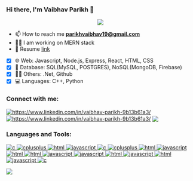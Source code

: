 ### Hi there, I'm Vaibhav Parikh  👋
<p align="center">
  <a href="https://github.com/DenverCoder1/readme-typing-svg"><img src="https://readme-typing-svg.herokuapp.com/?lines=Full-stack%20web%20developer;Competitive%20programmer;Always%20learning%20new%20things&font=Fira%20Code&center=true&width=440&height=45&color=f75c7e&vCenter=true&size=22"></a>
</p>

- 📫 How to reach me **parikhvaibhav19@gmail.com**
- 👩‍💻 I am working on MERN stack
- 🚀 Resume <a href="https://drive.google.com/file/d/1HbL184oAz8nils52ZcYK0b6DCS1M6_Vn/view?usp=sharing">link</a>





- [x] 🌐 Web: Javascript, Node.js, Express, React, HTML, CSS 
- [x] 🛒 Database: SQL(MySQL, POSTGRES), NoSQL(MongoDB, Firebase)
- [x] 👩‍💻 Others: .Net, Github
- [x] 💻 Languages: C++, Python

<h3 align="left">Connect with me:</h3>
<p align="left">
<a href="https://www.linkedin.com/in/vaibhav-parikh-9b13b61a3/" target="blank"><img align="center" src="https://img.shields.io/badge/LinkedIn-0077B5?style=for-the-badge&logo=linkedin&logoColor=white" alt="https://www.linkedin.com/in/vaibhav-parikh-9b13b61a3/" /></a> <a href="https://www.linkedin.com/in/vaibhav-parikh-9b13b61a3/" target="blank"><img align="center" src="https://img.shields.io/badge/CodeChef-%23964B00.svg?style=for-the-badge&logo=CodeChef&logoColor=white" alt="https://www.linkedin.com/in/vaibhav-parikh-9b13b61a3/" /></a> <a href="https://www.linkedin.com/in/vaibhav-parikh-9b13b61a3/" target="blank"><img align="center" src="https://img.shields.io/badge/LeetCode-000000?style=for-the-badge&logo=LeetCode&logoColor=#d16c06" /></a>
</p>

<h3 align="left">Languages and Tools:</h3>
<p align="left"> <a href="https://www.cprogramming.com/" target="_blank"> <img src="https://img.shields.io/badge/C-00599C?style=for-the-badge&logo=c&logoColor=white" alt="c" /> </a> <a href="https://www.w3schools.com/cpp/" target="_blank"> <img src="https://img.shields.io/badge/C%2B%2B-00599C?style=for-the-badge&logo=c%2B%2B&logoColor=white" alt="cplusplus" /> </a> <a href="html"
target="_blank"> <img src="https://img.shields.io/badge/HTML5-E34F26?style=for-the-badge&logo=html5&logoColor=white" alt="html" /> </a>  <a href="javascript" target="_blank"> <img src="https://img.shields.io/badge/JavaScript-323330?style=for-the-badge&logo=javascript&logoColor=F7DF1E" alt="javascript" /> </a> <a href="" target="_blank"> <img src="https://img.shields.io/badge/Node.js-339933?style=for-the-badge&logo=nodedotjs&logoColor=white" alt="c" /> </a> <a href="" target="_blank"> <img src="https://img.shields.io/badge/npm-CB3837?style=for-the-badge&logo=npm&logoColor=white" alt="cplusplus" /> </a> <a href="html"
target="_blank"> <img src="https://img.shields.io/badge/Python-FFD43B?style=for-the-badge&logo=python&logoColor=blue" alt="html" /> </a>  <a href="javascript" target="_blank"> <img src="https://img.shields.io/badge/MySQL-005C84?style=for-the-badge&logo=mysql&logoColor=white" alt="javascript" /> </a>  <a href="html" target="_blank"> <img src="https://img.shields.io/badge/PostgreSQL-316192?style=for-the-badge&logo=postgresql&logoColor=white" alt="html" /> </a>   <a href="html" target="_blank"> <img src="https://img.shields.io/badge/django-%23092E20.svg?style=for-the-badge&logo=django&logoColor=white" alt="html" /> </a>  <a href="javascript" target="_blank"> <img src="https://img.shields.io/badge/bootstrap-%23563D7C.svg?style=for-the-badge&logo=bootstrap&logoColor=white" alt="javascript" /> </a>   <a href="javascript" target="_blank"> <img src="https://img.shields.io/badge/MUI-%230081CB.svg?style=for-the-badge&logo=mui&logoColor=white" alt="javascript" /> </a> <a href="html" target="_blank"> <img src="https://img.shields.io/badge/express.js-%23404d59.svg?style=for-the-badge&logo=express&logoColor=%2361DAFB" alt="html" /> </a>  <a href="javascript" target="_blank"> <img src="https://img.shields.io/badge/heroku-%23430098.svg?style=for-the-badge&logo=heroku&logoColor=white" alt="javascript" /> </a> <a href="html" target="_blank"> <img src="https://img.shields.io/badge/docker-%230db7ed.svg?style=for-the-badge&logo=docker&logoColor=white" alt="html" /> </a>  <a href="javascript" target="_blank"> <img src="https://img.shields.io/badge/Postman-FF6C37?style=for-the-badge&logo=postman&logoColor=white" alt="javascript" /> </a>
<a href="" target="_blank"> <img src="https://img.shields.io/badge/MongoDB-4EA94B?style=for-the-badge&logo=mongodb&logoColor=white" alt="c" /> </a>
</p>



  ![](https://komarev.com/ghpvc/?username=vaibhav720&style=for-the-badge)
